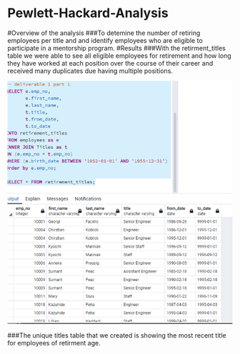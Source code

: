 # Pewlett-Hackard-Analysis
#Overview of the analysis
###To detemine the number of retiring  employees per title and and identify employees who are eligible to participate in a           mentorship program.
#Results
###With the retirment_titles table we were  able to see all  eligible employees for retirement and how long they have worked at each position over the course of their career and received  many duplicates due having multiple positions.

![Deliverable1.png](Data/Deliverable1.png)

###The unique titles table that we created is showing the most recent title for employees of retirment age.
